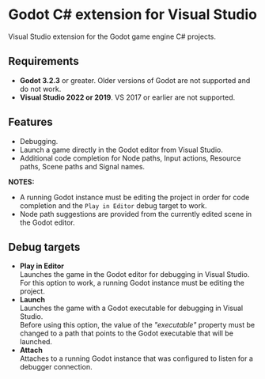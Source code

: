 # Godot C# extension for Visual Studio

Visual Studio extension for the Godot game engine C# projects.

## Requirements

- **Godot 3.2.3** or greater. Older versions of Godot are not supported and do not work.
- **Visual Studio 2022 or 2019**. VS 2017 or earlier are not supported.

## Features

- Debugging.
- Launch a game directly in the Godot editor from Visual Studio.
- Additional code completion for Node paths, Input actions, Resource paths, Scene paths and Signal names.

**NOTES:**

- A running Godot instance must be editing the project in order for code completion and the `Play in Editor` debug target to work.
- Node path suggestions are provided from the currently edited scene in the Godot editor.

## Debug targets

- **Play in Editor**\
  Launches the game in the Godot editor for debugging in Visual Studio.\
  For this option to work, a running Godot instance must be editing the project.
- **Launch**\
  Launches the game with a Godot executable for debugging in Visual Studio.\
  Before using this option, the value of the _"executable"_ property must be changed
  to a path that points to the Godot executable that will be launched.
- **Attach**\
  Attaches to a running Godot instance that was configured to listen for a debugger connection.
